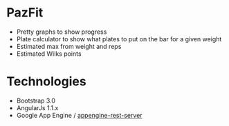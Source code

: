 PazFit
========

* Pretty graphs to show progress
* Plate calculator to show what plates to put on the bar for a given weight
* Estimated max from weight and reps
* Estimated Wilks points

Technologies
=======
* Bootstrap 3.0
* AngularJs 1.1.x
* Google App Engine / [appengine-rest-server](https://code.google.com/p/appengine-rest-server/)
